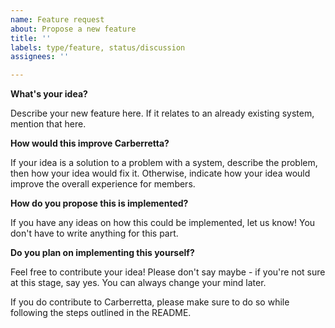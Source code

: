 ```yaml
---
name: Feature request
about: Propose a new feature
title: ''
labels: type/feature, status/discussion
assignees: ''

---
```


**What's your idea?**

Describe your new feature here. If it relates to an already existing system, mention that here.

**How would this improve Carberretta?**

If your idea is a solution to a problem with a system, describe the problem, then how your idea would fix it. Otherwise, indicate how your idea would improve the overall experience for members.

**How do you propose this is implemented?**

If you have any ideas on how this could be implemented, let us know! You don't have to write anything for this part.

**Do you plan on implementing this yourself?**

Feel free to contribute your idea! Please don't say maybe - if you're not sure at this stage, say yes. You can always change your mind later.

If you do contribute to Carberretta, please make sure to do so while following the steps outlined in the README.
